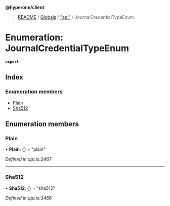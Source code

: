 **@hyperone/client**

> [README](../README.md) / [Globals](../globals.md) / ["api"](../modules/_api_.md) / JournalCredentialTypeEnum

# Enumeration: JournalCredentialTypeEnum

**`export`** 

## Index

### Enumeration members

* [Plain](_api_.journalcredentialtypeenum.md#plain)
* [Sha512](_api_.journalcredentialtypeenum.md#sha512)

## Enumeration members

### Plain

•  **Plain**: {} = "plain"

*Defined in api.ts:3467*

___

### Sha512

•  **Sha512**: {} = "sha512"

*Defined in api.ts:3466*
